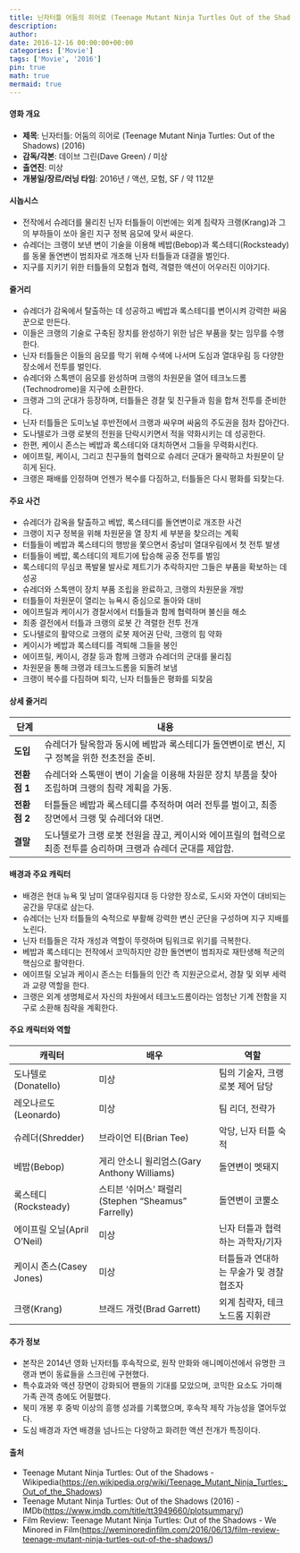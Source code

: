 ```yaml
---
title: 닌자터틀 어둠의 히어로 (Teenage Mutant Ninja Turtles Out of the Shadows) (2016)
description: 
author: 
date: 2016-12-16 00:00:00+00:00
categories: ['Movie']
tags: ['Movie', '2016']
pin: true
math: true
mermaid: true
---
```

#### 영화 개요

- **제목**: 닌자터틀: 어둠의 히어로 (Teenage Mutant Ninja Turtles: Out of the Shadows) (2016)  
- **감독/각본**: 데이브 그린(Dave Green) / 미상  
- **출연진**: 미상  
- **개봉일/장르/러닝 타임**: 2016년 / 액션, 모험, SF / 약 112분  

#### 시놉시스

- 전작에서 슈레더를 물리친 닌자 터틀들이 이번에는 외계 침략자 크랭(Krang)과 그의 부하들이 쏘아 올린 지구 정복 음모에 맞서 싸운다.  
- 슈레더는 크랭이 보낸 변이 기술을 이용해 베밥(Bebop)과 록스테디(Rocksteady)를 동물 돌연변이 범죄자로 개조해 닌자 터틀들과 대결을 벌인다.  
- 지구를 지키기 위한 터틀들의 모험과 협력, 격렬한 액션이 어우러진 이야기다.  

#### 줄거리

- 슈레더가 감옥에서 탈출하는 데 성공하고 베밥과 록스테디를 변이시켜 강력한 싸움꾼으로 만든다.  
- 이들은 크랭의 기술로 구축된 장치를 완성하기 위한 남은 부품을 찾는 임무를 수행한다.  
- 닌자 터틀들은 이들의 음모를 막기 위해 수색에 나서며 도심과 열대우림 등 다양한 장소에서 전투를 벌인다.  
- 슈레더와 스톡맨이 음모를 완성하며 크랭의 차원문을 열어 테크노드롬(Technodrome)을 지구에 소환한다.  
- 크랭과 그의 군대가 등장하며, 터틀들은 경찰 및 친구들과 힘을 합쳐 전투를 준비한다.  
- 닌자 터틀들은 도미노널 후반전에서 크랭과 싸우며 싸움의 주도권을 점차 잡아간다.  
- 도나텔로가 크랭 로봇의 전원을 단락시키면서 적을 약화시키는 데 성공한다.  
- 한편, 케이시 존스는 베밥과 록스테디와 대치하면서 그들을 무력화시킨다.  
- 에이프릴, 케이시, 그리고 친구들의 협력으로 슈레더 군대가 몰락하고 차원문이 닫히게 된다.  
- 크랭은 패배를 인정하며 언젠가 복수를 다짐하고, 터틀들은 다시 평화를 되찾는다.  

#### 주요 사건

- 슈레더가 감옥을 탈출하고 베밥, 록스테디를 돌연변이로 개조한 사건  
- 크랭이 지구 정복을 위해 차원문을 열 장치 세 부분을 찾으려는 계획  
- 터틀들이 베밥과 록스테디의 행방을 쫓으면서 중남미 열대우림에서 첫 전투 발생  
- 터틀들이 베밥, 록스테디의 제트기에 탑승해 공중 전투를 벌임  
- 록스테디의 무심코 폭발물 발사로 제트기가 추락하지만 그들은 부품을 확보하는 데 성공  
- 슈레더와 스톡맨이 장치 부품 조립을 완료하고, 크랭의 차원문을 개방  
- 터틀들이 차원문이 열리는 뉴욕시 중심으로 돌아와 대비  
- 에이프릴과 케이시가 경찰서에서 터틀들과 함께 협력하며 불신을 해소  
- 최종 결전에서 터틀과 크랭의 로봇 간 격렬한 전투 전개  
- 도나텔로의 활약으로 크랭의 로봇 제어권 단락, 크랭의 힘 약화  
- 케이시가 베밥과 록스테디를 격퇴해 그들을 봉인  
- 에이프릴, 케이시, 경찰 등과 함께 크랭과 슈레더의 군대를 물리침  
- 차원문을 통해 크랭과 테크노드롬을 되돌려 보냄  
- 크랭이 복수를 다짐하며 퇴각, 닌자 터틀들은 평화를 되찾음  

#### 상세 줄거리

| **단계**      | **내용**                                                                                                 |
|--------------|----------------------------------------------------------------------------------------------------------|
| **도입**    | 슈레더가 탈옥함과 동시에 베밥과 록스테디가 돌연변이로 변신, 지구 정복을 위한 전초전을 준비.                 |
| **전환점 1** | 슈레더와 스톡맨이 변이 기술을 이용해 차원문 장치 부품을 찾아 조립하며 크랭의 침략 계획을 가동.                  |
| **전환점 2** | 터틀들은 베밥과 록스테디를 추적하며 여러 전투를 벌이고, 최종 장면에서 크랭 및 슈레더와 대면.                      |
| **결말**    | 도나텔로가 크랭 로봇 전원을 끊고, 케이시와 에이프릴의 협력으로 최종 전투를 승리하며 크랭과 슈레더 군대를 제압함.  |

#### 배경과 주요 캐릭터

- 배경은 현대 뉴욕 및 남미 열대우림지대 등 다양한 장소로, 도시와 자연이 대비되는 공간을 무대로 삼는다.  
- 슈레더는 닌자 터틀들의 숙적으로 부활해 강력한 변신 군단을 구성하며 지구 지배를 노린다.  
- 닌자 터틀들은 각자 개성과 역할이 뚜렷하며 팀워크로 위기를 극복한다.  
- 베밥과 록스테디는 전작에서 코믹하지만 강한 돌연변이 범죄자로 재탄생해 적군의 핵심으로 활약한다.  
- 에이프릴 오닐과 케이시 존스는 터틀들의 인간 측 지원군으로서, 경찰 및 외부 세력과 교량 역할을 한다.  
- 크랭은 외계 생명체로서 자신의 차원에서 테크노드롬이라는 엄청난 기계 전함을 지구로 소환해 침략을 계획한다.  

#### 주요 캐릭터와 역할

| **캐릭터**       | **배우**                   | **역할**                   |
|------------------|----------------------------|----------------------------|
| 도나텔로(Donatello) | 미상                       | 팀의 기술자, 크랭 로봇 제어 담당 |
| 레오나르도(Leonardo) | 미상                       | 팀 리더, 전략가             |
| 슈레더(Shredder)     | 브라이언 티(Brian Tee)       | 악당, 닌자 터틀 숙적         |
| 베밥(Bebop)           | 게리 안소니 윌리엄스(Gary Anthony Williams) | 돌연변이 멧돼지             |
| 록스테디(Rocksteady) | 스티븐 ‘쉬머스’ 패럴리(Stephen “Sheamus” Farrelly) | 돌연변이 코뿔소             |
| 에이프릴 오닐(April O’Neil) | 미상                   | 닌자 터틀과 협력하는 과학자/기자 |
| 케이시 존스(Casey Jones) | 미상                     | 터틀들과 연대하는 무술가 및 경찰 협조자 |
| 크랭(Krang)           | 브래드 개럿(Brad Garrett)       | 외계 침략자, 테크노드롬 지휘관   |

#### 추가 정보

- 본작은 2014년 영화 닌자터틀 후속작으로, 원작 만화와 애니메이션에서 유명한 크랭과 변이 동료들을 스크린에 구현했다.  
- 특수효과와 액션 장면이 강화되어 팬들의 기대를 모았으며, 코믹한 요소도 가미해 가족 관객 층에도 어필했다.  
- 북미 개봉 후 중박 이상의 흥행 성과를 기록했으며, 후속작 제작 가능성을 열어두었다.  
- 도심 배경과 자연 배경을 넘나드는 다양하고 화려한 액션 전개가 특징이다.  

#### 출처

- Teenage Mutant Ninja Turtles: Out of the Shadows - Wikipedia(https://en.wikipedia.org/wiki/Teenage_Mutant_Ninja_Turtles:_Out_of_the_Shadows)  
- Teenage Mutant Ninja Turtles: Out of the Shadows (2016) - IMDb(https://www.imdb.com/title/tt3949660/plotsummary/)  
- Film Review: Teenage Mutant Ninja Turtles: Out of the Shadows - We Minored in Film(https://weminoredinfilm.com/2016/06/13/film-review-teenage-mutant-ninja-turtles-out-of-the-shadows/)
